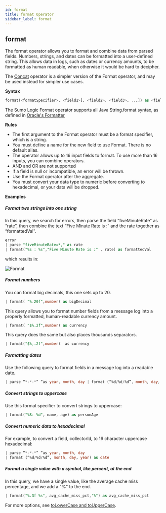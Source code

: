 ```yaml
---
id: format
title: format Operator
sidebar_label: format
---
```





## format

The format operator allows you to format and combine data from parsed fields. Numbers, strings, and dates can be formatted into a user-defined string. This allows data in logs, such as dates or currency amounts, to be formatted as human readable, when otherwise it would be hard to decipher.

The [Concat](#concat) operator is a simpler version of the Format operator, and may be used instead for simpler use cases.

**Syntax**

```sql
format(<formatSpecifier>, <field1>[, <field2>, <field3>, ...]) as <field>
```

The Sumo Logic Format operator supports all Java String.format syntax, as defined in [Oracle's Formatter](https://docs.oracle.com/javase/7/docs/api/java/util/Formatter.html#syntax)

**Rules**

* The first argument to the Format operator must be a format specifier, which is a string.
* You must define a name for the new field to use Format. There is no default alias.
* The operator allows up to 16 input fields to format. To use more than 16 inputs, you can combine operators.
* AND and OR are not supported
* If a field is null or incompatible, an error will be thrown.
* Use the Format operator after the aggregate.
* You must convert your data type to numeric before converting to hexadecimal, or your data will be dropped.

**Examples**

##### Format two strings into one string

In this query, we search for errors, then parse the field “fiveMinuteRate” as “rate”, then combine the text “Five Minute Rate is :” and the rate together as “formattedVal”.

```sql
error
| parse "fiveMinuteRate=*," as rate
| format("%s : %s","Five Minute Rate is :" , rate) as formattedVal
```

which results in:

![Format](/img/search/searchquerylanguage/search-operators/Format.png)

##### Format numbers

You can format big decimals, this one sets up to 20.

```sql
| format( "%.20f",number) as bigDecimal
```

This query allows you to format number fields from a message log into a
properly formatted, human-readable currency amount.

```sql
| format( "$%.2f",number) as currency
```

This query does the same but also places thousands separators.

```sql
| format("$%,.2f",number)  as currency
```

##### Formatting dates

Use the following query to format fields in a message log into a
readable date.

```sql
| parse “*-*-*” “as year, month, day | format (“%d/%d/%d”, month, day, year) as date
```

##### Convert strings to uppercase

Use this format specifier to convert strings to uppercase:

```sql
| format("%S: %d", name, age) as personAge
```

##### Convert numeric data to hexadecimal

For example, to convert a field, collectorId, to 16 character uppercase hexadecimal:

```sql
| parse “*-*-*” “as year, month, day
| format (“%d/%d/%d”, month, day, year) as date
```

##### Format a single value with a symbol, like percent, at the end

In this query, we have a single value, like the average cache miss percentage, and we add a "%" to the end.

```sql
| format("%.3f %s", avg_cache_miss_pct,"%") as avg_cache_miss_pct
```

For more options, see [toLowerCase and toUpperCase](#toLowerCase-and-toUpperCase).

